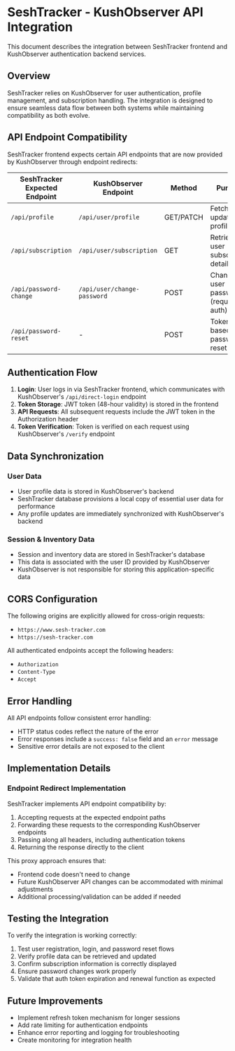 # SeshTracker - KushObserver API Integration

This document describes the integration between SeshTracker frontend and KushObserver authentication backend services.

## Overview

SeshTracker relies on KushObserver for user authentication, profile management, and subscription handling. The integration is designed to ensure seamless data flow between both systems while maintaining compatibility as both evolve.

## API Endpoint Compatibility

SeshTracker frontend expects certain API endpoints that are now provided by KushObserver through endpoint redirects:

| SeshTracker Expected Endpoint | KushObserver Endpoint | Method | Purpose |
|-------------------------------|------------------------|--------|---------|
| `/api/profile` | `/api/user/profile` | GET/PATCH | Fetch and update user profile |
| `/api/subscription` | `/api/user/subscription` | GET | Retrieve user subscription details |
| `/api/password-change` | `/api/user/change-password` | POST | Change user password (requires auth) |
| `/api/password-reset` | - | POST | Token-based password reset |

## Authentication Flow

1. **Login**: User logs in via SeshTracker frontend, which communicates with KushObserver's `/api/direct-login` endpoint
2. **Token Storage**: JWT token (48-hour validity) is stored in the frontend
3. **API Requests**: All subsequent requests include the JWT token in the Authorization header
4. **Token Verification**: Token is verified on each request using KushObserver's `/verify` endpoint

## Data Synchronization

### User Data

- User profile data is stored in KushObserver's backend
- SeshTracker database provisions a local copy of essential user data for performance
- Any profile updates are immediately synchronized with KushObserver's backend

### Session & Inventory Data

- Session and inventory data are stored in SeshTracker's database
- This data is associated with the user ID provided by KushObserver
- KushObserver is not responsible for storing this application-specific data

## CORS Configuration

The following origins are explicitly allowed for cross-origin requests:

- `https://www.sesh-tracker.com`
- `https://sesh-tracker.com`

All authenticated endpoints accept the following headers:
- `Authorization`
- `Content-Type`
- `Accept`

## Error Handling

All API endpoints follow consistent error handling:

- HTTP status codes reflect the nature of the error
- Error responses include a `success: false` field and an `error` message
- Sensitive error details are not exposed to the client

## Implementation Details

### Endpoint Redirect Implementation

SeshTracker implements API endpoint compatibility by:

1. Accepting requests at the expected endpoint paths
2. Forwarding these requests to the corresponding KushObserver endpoints
3. Passing along all headers, including authentication tokens
4. Returning the response directly to the client

This proxy approach ensures that:
- Frontend code doesn't need to change
- Future KushObserver API changes can be accommodated with minimal adjustments
- Additional processing/validation can be added if needed

## Testing the Integration

To verify the integration is working correctly:

1. Test user registration, login, and password reset flows
2. Verify profile data can be retrieved and updated
3. Confirm subscription information is correctly displayed
4. Ensure password changes work properly
5. Validate that auth token expiration and renewal function as expected

## Future Improvements

- Implement refresh token mechanism for longer sessions
- Add rate limiting for authentication endpoints
- Enhance error reporting and logging for troubleshooting
- Create monitoring for integration health 